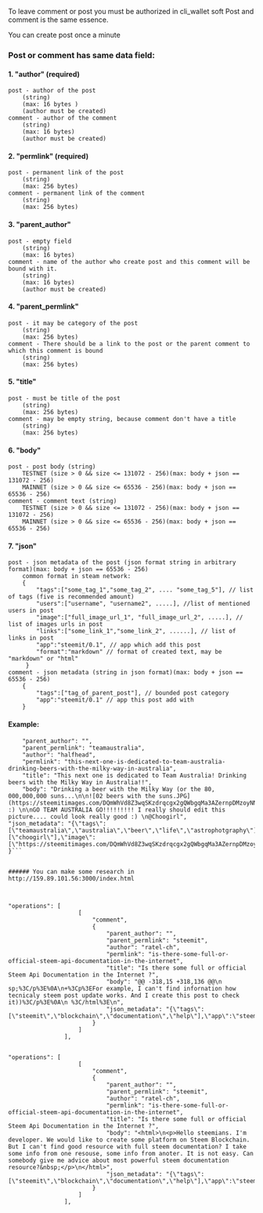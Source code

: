 To leave comment or post you must be authorized in cli_wallet soft
Post and comment is the same essence.

You can create post once a minute

### Post or comment has same data field:

#### 1. "author" (required)
    post - author of the post
        (string)
        (max: 16 bytes )
        (author must be created)
    comment - author of the comment
        (string)
        (max: 16 bytes)
        (author must be created)
#### 2. "permlink" (required)
    post - permanent link of the post
        (string)
        (max: 256 bytes)
    comment - permanent link of the comment
        (string)
        (max: 256 bytes)
#### 3. "parent_author"
    post - empty field
        (string)
        (max: 16 bytes)
    comment - name of the author who create post and this comment will be bound with it.
        (string)
        (max: 16 bytes)
        (author must be created)
#### 4. "parent_permlink"
    post - it may be category of the post
        (string)
        (max: 256 bytes)
    comment - There should be a link to the post or the parent comment to which this comment is bound
        (string)
        (max: 256 bytes)
#### 5. "title"
    post - must be title of the post
        (string)
        (max: 256 bytes)
    comment - may be empty string, because comment don't have a title
        (string)
        (max: 256 bytes)
#### 6. "body"
    post - post body (string)
        TESTNET (size > 0 && size <= 131072 - 256)(max: body + json == 131072 - 256)
        MAINNET (size > 0 && size <= 65536 - 256)(max: body + json == 65536 - 256)
    comment - comment text (string)
        TESTNET (size > 0 && size <= 131072 - 256)(max: body + json == 131072 - 256)
        MAINNET (size > 0 && size <= 65536 - 256)(max: body + json == 65536 - 256)
#### 7. "json"
    post - json metadata of the post (json format string in arbitrary format)(max: body + json == 65536 - 256)
        common format in steam network:
        {
            "tags":["some_tag_1","some_tag_2", .... "some_tag_5"], // list of tags (five is recommended amount)
            "users":["username", "username2", .....], //list of mentioned users in post
            "image":["full_image_url_1", "full_image_url_2", .....], // list of images urls in post
            "links":["some_link_1","some_link_2", ......], // list of links in post
            "app":"steemit/0.1", // app which add this post
            "format":"markdown" // format of created text, may be "markdown" or "html"
         }
    comment - json metadata (string in json format)(max: body + json == 65536 - 256)
        {
            "tags":["tag_of_parent_post"], // bounded post category
            "app":"steemit/0.1" // app this post add with
        }

#### Example:
```{
    "parent_author": "",
    "parent_permlink": "teamaustralia",
    "author": "halfhead",
    "permlink": "this-next-one-is-dedicated-to-team-australia-drinking-beers-with-the-milky-way-in-australia",
    "title": "This next one is dedicated to Team Australia! Drinking beers with the Milky Way in Australia!!",
    "body": "Drinking a beer with the Milky Way (or the 80, 000,000,000 suns...\n\n![02 beers with the suns.JPG](https://steemitimages.com/DQmWhVd8Z3wqSKzdrqcgx2gQWbgqMa3AZernpDMzoyNNGFP/02%20beers%20with%20the%20suns.JPG) :) \n\nGO TEAM AUSTRALIA GO!!!!!!!!! I really should edit this picture.... could look really good :) \n@Choogirl",
"json_metadata": "{\"tags\":[\"teamaustralia\",\"australia\",\"beer\",\"life\",\"astrophotgraphy\"],\"users\":[\"choogirl\"],\"image\":[\"https://steemitimages.com/DQmWhVd8Z3wqSKzdrqcgx2gQWbgqMa3AZernpDMzoyNNGFP/02%20beers%20with%20the%20suns.JPG\"],\"app\":\"steemit/0.1\",\"format\":\"markdown\"}"
}```


###### You can make some research in http://159.89.101.56:3000/index.html



"operations": [
                    [
                        "comment",
                        {
                            "parent_author": "",
                            "parent_permlink": "steemit",
                            "author": "ratel-ch",
                            "permlink": "is-there-some-full-or-official-steem-api-documentation-in-the-internet",
                            "title": "Is there some full or official Steem Api Documentation in the Internet ?",
                            "body": "@@ -318,15 +318,136 @@\n sp;%3C/p%3E%0A\n+%3Cp%3EFor example, I can't find infornation how tecnicaly steem post update works. And I create this post to check it))%3C/p%3E%0A\n %3C/html%3E\n",
                            "json_metadata": "{\"tags\":[\"steemit\",\"blockchain\",\"documentation\",\"help\"],\"app\":\"steemit/0.1\",\"format\":\"html\"}"
                        }
                    ]
                ],


"operations": [
                    [
                        "comment",
                        {
                            "parent_author": "",
                            "parent_permlink": "steemit",
                            "author": "ratel-ch",
                            "permlink": "is-there-some-full-or-official-steem-api-documentation-in-the-internet",
                            "title": "Is there some full or official Steem Api Documentation in the Internet ?",
                            "body": "<html>\n<p>Hello steemians. I'm developer. We would like to create some platform on Steem Blockchain. But I can't find good resource with full steem documentation? I take some info from one resouse, some info from anoter. It is not easy. Can somebody give me advice about most powerful steem documentation resource?&nbsp;</p>\n</html>",
                            "json_metadata": "{\"tags\":[\"steemit\",\"blockchain\",\"documentation\",\"help\"],\"app\":\"steemit/0.1\",\"format\":\"html\"}"
                        }
                    ]
                ],


